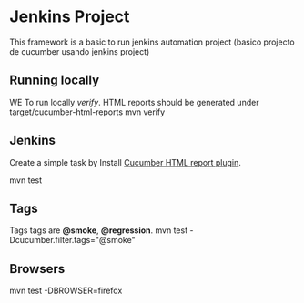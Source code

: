 # Jenkins Project
This framework is a basic to run jenkins automation project (basico projecto de cucumber usando jenkins project) 

## Running locally
WE To run locally *verify*. HTML reports should be generated under target/cucumber-html-reports
mvn verify

## Jenkins
Create a simple task by Install [Cucumber HTML report plugin](https://plugins.jenkins.io/cucumber-reports). 

mvn test

## Tags
Tags tags are **@smoke**, **@regression**. 
mvn test -Dcucumber.filter.tags="@smoke"
## Browsers
mvn test -DBROWSER=firefox
